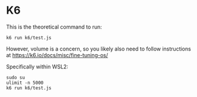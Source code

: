 # K6

This is the theoretical command to run:

`k6 run k6/test.js`

However, volume is a concern, so you likely also need to follow
instructions at https://k6.io/docs/misc/fine-tuning-os/

Specifically within WSL2:

```
sudo su
ulimit -n 5000
k6 run k6/test.js
```
